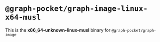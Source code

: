 # `@graph-pocket/graph-image-linux-x64-musl`

This is the **x86_64-unknown-linux-musl** binary for `@graph-pocket/graph-image`
